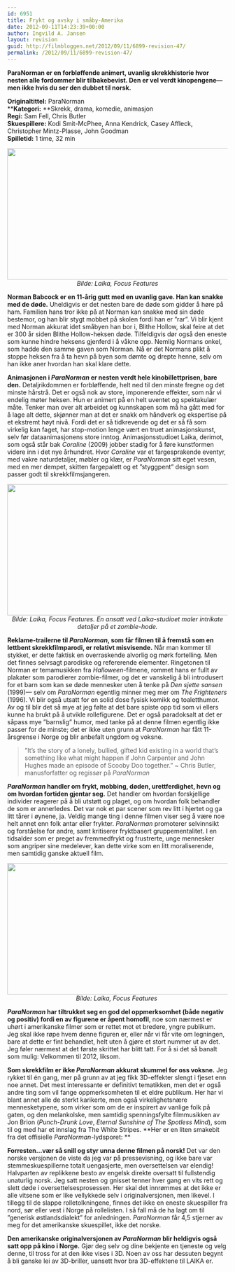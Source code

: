 ```yaml
---
id: 6951
title: Frykt og avsky i småby-Amerika
date: 2012-09-11T14:23:39+00:00
author: Ingvild A. Jansen
layout: revision
guid: http://filmbloggen.net/2012/09/11/6899-revision-47/
permalink: /2012/09/11/6899-revision-47/
---
```

**ParaNorman er en forbløffende animert, uvanlig skrekkhistorie hvor nesten alle fordommer blir tilbakebevist. Den er vel verdt kinopengene— men ikke hvis du ser den dubbet til norsk.**

**Originaltittel:** ParaNorman  
******Kategori:**** **Skrekk, drama, komedie, animasjon  
**Regi:** Sam Fell, Chris Butler  
**Skuespillere:** Kodi Smit-McPhee, Anna Kendrick, Casey Affleck, Christopher Mintz-Plasse, John Goodman  
**Spilletid:** 1 time, 32 min

<p style="text-align: center">
  <a href="http://filmbloggen.net/?attachment_id=6910" rel="attachment wp-att-6910"><img class="aligncenter size-full wp-image-6910" src="http://filmbloggen.net/wp-content/uploads//2012/09/ParaNorman2.jpg" alt="" width="600" height="300" /></a><em>Bilde: Laika, Focus Features</em>
</p>

**Norman Babcock er en 11-årig gutt med en uvanlig gave. Han kan snakke med de døde.** Uheldigvis er det nesten bare de døde som gidder å høre på ham. Familien hans tror ikke på at Norman kan snakke med sin døde bestemor, og han blir stygt mobbet på skolen fordi han er ”rar”. Vi blir kjent med Norman akkurat idet småbyen han bor i, Blithe Hollow, skal feire at det er 300 år siden Blithe Hollow-heksen døde. Tilfeldigvis dør også den eneste som kunne hindre heksens gjenferd i å våkne opp. Nemlig Normans onkel, som hadde den samme gaven som Norman. Nå er det Normans plikt å stoppe heksen fra å ta hevn på byen som dømte og drepte henne, selv om han ikke aner hvordan han skal klare dette.

**Animasjonen i _ParaNorman_ er nesten verdt hele kinobillettprisen, bare den.** Detaljrikdommen er forbløffende, helt ned til den minste fregne og det minste hårstrå. Det er også nok av store, imponerende effekter, som når vi endelig møter heksen. Hun er animert på en helt uventet og spektakulær måte. Tenker man over alt arbeidet og kunnskapen som må ha gått med for å lage alt dette, skjønner man at det er snakk om håndverk og ekspertise på et ekstremt høyt nivå. Fordi det er så tidkrevende og det er så få som virkelig kan faget, har stop-motion lenge vært en truet animasjonskunst, selv før dataanimasjonens store inntog. Animasjonsstudioet Laika, derimot, som også står bak _Coraline_ (2009) jobber stadig for å føre kunstformen videre inn i det nye århundret. Hvor _Coraline_ var et fargesprakende eventyr, med vakre naturdetaljer, møbler og klær, er _ParaNorman_ sitt eget vesen, med en mer dempet, skitten fargepalett og et ”styggpent” design som passer godt til skrekkfilmsjangeren.

<p style="text-align: center">
  <a href="http://filmbloggen.net/?attachment_id=6909" rel="attachment wp-att-6909"><img class="aligncenter size-full wp-image-6909" src="http://filmbloggen.net/wp-content/uploads//2012/09/ParaNorman1.jpg" alt="" width="600" height="300" /></a><em>Bilde: Laika, Focus Features. En ansatt ved Laika-studioet maler intrikate detaljer på et zombie-hode.</em>
</p>

**Reklame-trailerne til _ParaNorman_, som får filmen til å fremstå som en lettbent skrekkfilmparodi, er relativt misvisende.** Når man kommer til stykket, er dette faktisk en overraskende alvorlig og mørk fortelling. Men det finnes selvsagt parodiske og refererende elementer. Ringetonen til Norman er temamusikken fra _Halloween_-filmene, rommet hans er fullt av plakater som parodierer zombie-filmer, og det er vanskelig å bli introdusert for et barn som kan se døde mennesker uten å tenke på _Den sjette sansen_ (1999)— selv om _ParaNorman_ egentlig minner meg mer om _The Frighteners_ (1996). Vi blir også utsatt for en solid dose fysisk komikk og toaletthumor. Av og til blir det så mye at jeg følte at det bare spiste opp tid som vi ellers kunne ha brukt på å utvikle rollefigurene. Det er også paradoksalt at det er såpass mye ”barnslig” humor, med tanke på at denne filmen egentlig ikke passer for de minste; det er ikke uten grunn at _ParaNorman_ har fått 11-årsgrense i Norge og blir anbefalt ungdom og voksne.

> ”It’s the story of a lonely, bullied, gifted kid existing in a world that’s something like what might happen if John Carpenter and John Hughes made an episode of Scooby Doo together.” ~ Chris Butler, manusforfatter og regissør på _ParaNorman_

**_ParaNorman_ handler om frykt, mobbing, døden, urettferdighet, hevn og om hvordan fortiden gjentar seg.** Det handler om hvordan forskjellige individer reagerer på å bli utstøtt og plaget, og om hvordan folk behandler de som er annerledes. Det var nok et par scener som rev litt i hjertet og ga litt tårer i øynene, ja. Veldig mange ting i denne filmen viser seg å være noe helt annet enn folk antar eller frykter. _ParaNorman_ promoterer selvinnsikt og forståelse for andre, samt kritiserer fryktbasert gruppementalitet. I en tidsalder som er preget av fremmedfrykt og frustrerte, unge mennesker som angriper sine medelever, kan dette virke som en litt moraliserende, men samtidig ganske aktuell film.

<p style="text-align: center">
  <a href="http://filmbloggen.net/?attachment_id=6913" rel="attachment wp-att-6913"><img class="aligncenter size-full wp-image-6913" src="http://filmbloggen.net/wp-content/uploads//2012/09/ParaNorman3.jpg" alt="" width="600" height="300" /></a><em>Bilde: Laika, Focus Features </em>
</p>

**_ParaNorman_ har tiltrukket seg en god del oppmerksomhet (både negativ og positiv) fordi en av figurene er åpent homofil**, noe som nærmest er uhørt i amerikanske filmer som er rettet mot et bredere, yngre publikum. Jeg skal ikke røpe hvem denne figuren er, eller når vi får vite om legningen, bare at dette er fint behandlet, helt uten å gjøre et stort nummer ut av det. Jeg føler nærmest at det første skrittet har blitt tatt. For å si det så banalt som mulig: Velkommen til 2012, liksom.

**Som skrekkfilm er ikke _ParaNorman_ akkurat skummel for oss voksne.** Jeg rykket til én gang, mer på grunn av at jeg fikk 3D-effekter slengt i fjeset enn noe annet. Det mest interessante er definitivt tematikken, men det er også andre ting som vil fange oppmerksomheten til et eldre publikum. Her har vi blant annet alle de sterkt karikerte, men også virkelighetsnære mennesketypene, som virker som om de er inspirert av vanlige folk på gaten, og den melankolske, men samtidig spenningsfylte filmmusikken av Jon Brion (_Punch-Drunk Love_, _Eternal Sunshine of The Spotless Mind_), som til og med har et innslag fra The White Stripes. **Her er en liten smakebit fra det offisielle _ParaNorman_-lydsporet: **

<div class="video-shortcode">
</div>

**Forresten…vær så snill og styr unna denne filmen på norsk!** Det var den norske versjonen de viste da jeg var på pressevisning, og ikke bare var stemmeskuespillerne totalt uengasjerte, men oversettelsen var elendig! Halvparten av replikkene besto av engelsk direkte oversatt til fullstendig unaturlig norsk. Jeg satt nesten og gnisset tenner hver gang en vits rett og slett døde i oversettelsesprosessen. Her skal det innrømmes at det ikke er alle vitsene som er like vellykkede selv i originalversjonen, men likevel. I tillegg til de slappe rolletolkningene, finnes det ikke en eneste skuespiller fra nord, sør eller vest i Norge på rollelisten. I så fall må de ha lagt om til ”generisk østlandsdialekt” for anledningen. _ParaNorman_ får 4,5 stjerner av meg for det amerikanske skuespillet, ikke det norske.

**Den amerikanske originalversjonen av _ParaNorman_ blir heldigvis også satt opp på kino i Norge.** Gjør deg selv og dine bekjente en tjeneste og velg denne, til tross for at den ikke vises i 3D. Noen av oss har dessuten begynt å bli ganske lei av 3D-briller, uansett hvor bra 3D-effektene til LAIKA er.

<div class="video-shortcode">
</div>